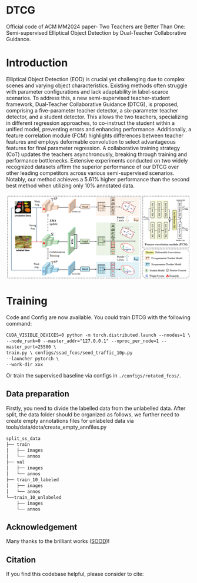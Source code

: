 # DTCG
Official code of ACM MM2024 paper- Two Teachers are Better Than One: Semi-supervised Elliptical Object Detection by Dual-Teacher Collaborative Guidance.

# Introduction
Elliptical Object Detection (EOD) is crucial yet challenging due to complex scenes and varying object characteristics. Existing methods often struggle with parameter configurations and lack adaptability in label-scarce scenarios. To address this, a new semi-supervised teacher-student framework, Dual-Teacher Collaborative Guidance (DTCG), is proposed, comprising a five-parameter teacher detector, a six-parameter teacher detector, and a student detector. This allows the two teachers, specializing in different regression approaches, to co-instruct the student within a unified model, preventing errors and enhancing performance. Additionally, a feature correlation module (FCM) highlights differences between teacher features and employs deformable convolution to select advantageous features for final parameter regression. A collaborative training strategy (CoT) updates the teachers asynchronously, breaking through training and performance bottlenecks. Extensive experiments conducted on two widely recognized datasets affirm the superior performance of our DTCG over other leading competitors across various semi-supervised scenarios. Notably, our method achieves a 5.61% higher performance than the second best method when utilizing only 10% annotated data.

![intro](figs/pipeline.png)


# Training
Code and Config are now available. You could train DTCG with the following command:
```
CUDA_VISIBLE_DEVICES=0 python -m torch.distributed.launch --nnodes=1 \
--node_rank=0 --master_addr="127.0.0.1" --nproc_per_node=1 --master_port=25500 \
train.py \ configs/ssad_fcos/seod_traffic_10p.py
--launcher pytorch \
--work-dir xxx
```
Or train the supervised baseline via configs in `./configs/rotated_fcos/`.

## Data preparation
Firstly, you need to divide the labelled data from the unlabelled data. After split, the data folder should be organized as follows, we further need to create empty annotations files for unlabeled data via tools/data/dota/create_empty_annfiles.py
```
split_ss_data
├── train
│   ├── images
│   └── annos
├── val
│   ├── images
│   └── annos
├── train_10_labeled
│   ├── images
│   └── annos
└──train_10_unlabeled
    ├── images
    └── annos
```



## Acknowledgement
Many thanks to the brilliant works ([SOOD]( https://github.com/HamPerdredes/SOOD))!


## Citation

If you find this codebase helpful, please consider to cite:

```

```
